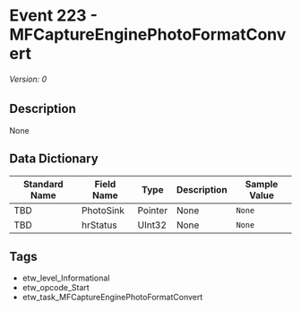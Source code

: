 # Event 223 - MFCaptureEnginePhotoFormatConvert
###### Version: 0

## Description
None

## Data Dictionary
|Standard Name|Field Name|Type|Description|Sample Value|
|---|---|---|---|---|
|TBD|PhotoSink|Pointer|None|`None`|
|TBD|hrStatus|UInt32|None|`None`|

## Tags
* etw_level_Informational
* etw_opcode_Start
* etw_task_MFCaptureEnginePhotoFormatConvert